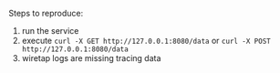 Steps to reproduce:
1. run the service
2. execute `curl -X GET http://127.0.0.1:8080/data` or `curl -X POST http://127.0.0.1:8080/data`
3. wiretap logs are missing tracing data